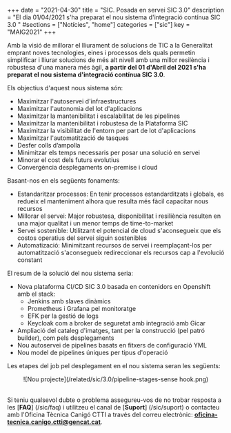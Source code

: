 +++
date        = "2021-04-30"
title       = "SIC. Posada en servei SIC 3.0"
description = "El dia 01/04/2021 s'ha preparat el nou sistema d'integració contínua SIC 3.0 "
#sections    = ["Notícies", "home"]
categories  = ["sic"]
key         = "MAIG2021"
+++

Amb la visió de millorar el lliurament de solucions de TIC a la Generalitat emprant noves tecnologies, eines i processos dels quals permetin simplificar i lliurar solucions de més alt nivell amb una millor resilència i robustesa d'una manera més àgil, **a partir del 01 d'Abril del 2021 s'ha preparat el nou sistema d'integració contínua SIC 3.0**.

Els objectius d'aquest nous sistema són:

- Maximitzar l'autoservei d'infraestructures
- Maximitzar l'autonomia del lot d'aplicacions
- Maximitzar la mantenibilitat i escalabilitat de les pipelines
- Maximitzar la mantenibilitat i robustesa de la Plataforma SIC
- Maximitzar la visibilitat de l'entorn per part de lot d'aplicacions
- Maximitzar l'automatització de tasques
- Desfer colls d’ampolla
- Minimitzar els temps necessaris per posar una solució en servei
- Minorar el cost dels futurs evolutius
- Convergència desplegaments on-premise i cloud

Basant-nos en els següents fonaments:

- Estandaritzar processos: En tenir processos estandarditzats i globals, es redueix el manteniment alhora que resulta més fàcil capacitar nous recursos
- Millorar el servei: Major robustesa, disponibilitat i resiliència resulten en una major qualitat i un menor temps de time-to-market
- Servei sostenible: Utilitzant el potencial de cloud s'aconsegueix que els costos operatius del servei siguin sostenibles
- Automatizació: Minimitzant recursos de servei i reemplaçant-los per automatització s'aconsegueix redireccionar els recursos cap a l'evolució constant

El resum de la solució del nou sistema seria:
- Nova plataforma CI/CD SIC 3.0 basada en contenidors en Openshift amb el stack:
  - Jenkins amb slaves dinàmics
  - Prometheus i Grafana pel monitoratge
  - EFK per la gestió de logs
  - Keycloak com a broker de seguretat amb integració amb Gicar
- Ampliació del cataleg d'imatges, tant per la construcció (pel patró builder), com pels desplegaments
- Nou autoservei de pipelines basats en fitxers de configuració YML
- Nou model de pipelines úniques per tipus d'operació 

Les etapes del job pel desplegament en el nou sistema seran les següents:

<CENTER>![Nou projecte](/related/sic/3.0/pipeline-stages-sense hook.png)</center>

<br/>

Si teniu qualsevol dubte o problema assegureu-vos de no trobar resposta a les [**FAQ**] (/sic/faq) i utilitzeu el canal de [**Suport**] (/sic/suport)
o contacteu amb l'Oficina Tècnica Canigó CTTI a través del correu electrònic: **oficina-tecnica.canigo.ctti@gencat.cat**.
